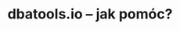 ---
title: dbatools.io – jak pomóc?
tags: [dbatools, community, tools, sqlfamily]
excerpt: Skorzystaj z pracy i doświadczenia innych
lang: pl
ref: dbatoolshowtocontribute
permalink: /2020/04/dbatools-io-jak-pomoc/
---